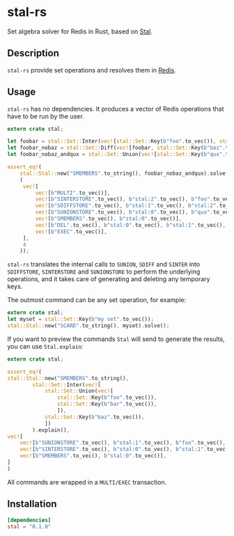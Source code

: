 stal-rs
====

Set algebra solver for Redis in Rust, based on
[Stal](https://github.com/soveran/stal).

Description
-----------

`stal-rs` provide set operations and resolves them in [Redis][redis].

Usage
-----

`stal-rs` has no dependencies. It produces a vector of Redis operations that
have to be run by the user.

```rust
extern crate stal;

let foobar = stal::Set::Inter(vec![stal::Set::Key(b"foo".to_vec()), stal::Set::Key(b"bar".to_vec())]);
let foobar_nobaz = stal::Set::Diff(vec![foobar, stal::Set::Key(b"baz".to_vec())]);
let foobar_nobaz_andqux = stal::Set::Union(vec![stal::Set::Key(b"qux".to_vec()), foobar_nobaz]);

assert_eq!(
    stal::Stal::new("SMEMBERS".to_string(), foobar_nobaz_andqux).solve(),
    (
     vec![
         vec![b"MULTI".to_vec()],
         vec![b"SINTERSTORE".to_vec(), b"stal:2".to_vec(), b"foo".to_vec(), b"bar".to_vec()],
         vec![b"SDIFFSTORE".to_vec(), b"stal:1".to_vec(), b"stal:2".to_vec(), b"baz".to_vec()],
         vec![b"SUNIONSTORE".to_vec(), b"stal:0".to_vec(), b"qux".to_vec(), b"stal:1".to_vec()],
         vec![b"SMEMBERS".to_vec(), b"stal:0".to_vec()],
         vec![b"DEL".to_vec(), b"stal:0".to_vec(), b"stal:1".to_vec(), b"stal:2".to_vec()],
         vec![b"EXEC".to_vec()],
     ],
     4
    ));
```

`stal-rs` translates the internal calls to  `SUNION`, `SDIFF` and
`SINTER` into `SDIFFSTORE`, `SINTERSTORE` and `SUNIONSTORE` to
perform the underlying operations, and it takes care of generating
and deleting any temporary keys.

The outmost command can be any set operation, for example:

```rust
extern crate stal;
let myset = stal::Set::Key(b"my set".to_vec());
stal::Stal::new("SCARD".to_string(), myset).solve();
```

If you want to preview the commands `Stal` will send to generate
the results, you can use `Stal.explain`:

```rust
extern crate stal;

assert_eq!(
stal::Stal::new("SMEMBERS".to_string(),
        stal::Set::Inter(vec![
            stal::Set::Union(vec![
                stal::Set::Key(b"foo".to_vec()),
                stal::Set::Key(b"bar".to_vec()),
                ]),
            stal::Set::Key(b"baz".to_vec()),
            ])
        ).explain(),
vec![
    vec![b"SUNIONSTORE".to_vec(), b"stal:1".to_vec(), b"foo".to_vec(), b"bar".to_vec()],
    vec![b"SINTERSTORE".to_vec(), b"stal:0".to_vec(), b"stal:1".to_vec(), b"baz".to_vec()],
    vec![b"SMEMBERS".to_vec(), b"stal:0".to_vec()],
]
)
```

All commands are wrapped in a `MULTI/EXEC` transaction.

Installation
------------

```toml
[dependencies]
stal = "0.1.0"
```

[redis]: http://redis.io
